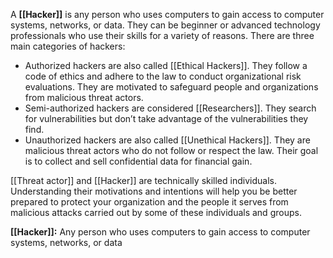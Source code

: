A **[[Hacker]]** is any person who uses computers to gain access to computer systems, networks, or data. They can be beginner or advanced technology professionals who use their skills for a variety of reasons. There are three main categories of hackers:

- Authorized hackers are also called [[Ethical Hackers]]. They follow a code of ethics and adhere to the law to conduct organizational risk evaluations. They are motivated to safeguard people and organizations from malicious threat actors.
- Semi-authorized hackers are considered [[Researchers]]. They search for vulnerabilities but don’t take advantage of the vulnerabilities they find.
- Unauthorized hackers are also called [[Unethical Hackers]]. They are malicious threat actors who do not follow or respect the law. Their goal is to collect and sell confidential data for financial gain. 

[[Threat actor]] and [[Hacker]] are technically skilled individuals. Understanding their motivations and intentions will help you be better prepared to protect your organization and the people it serves from malicious attacks carried out by some of these individuals and groups. 

**[[Hacker]]:** Any person who uses computers to gain access to computer systems, networks, or data